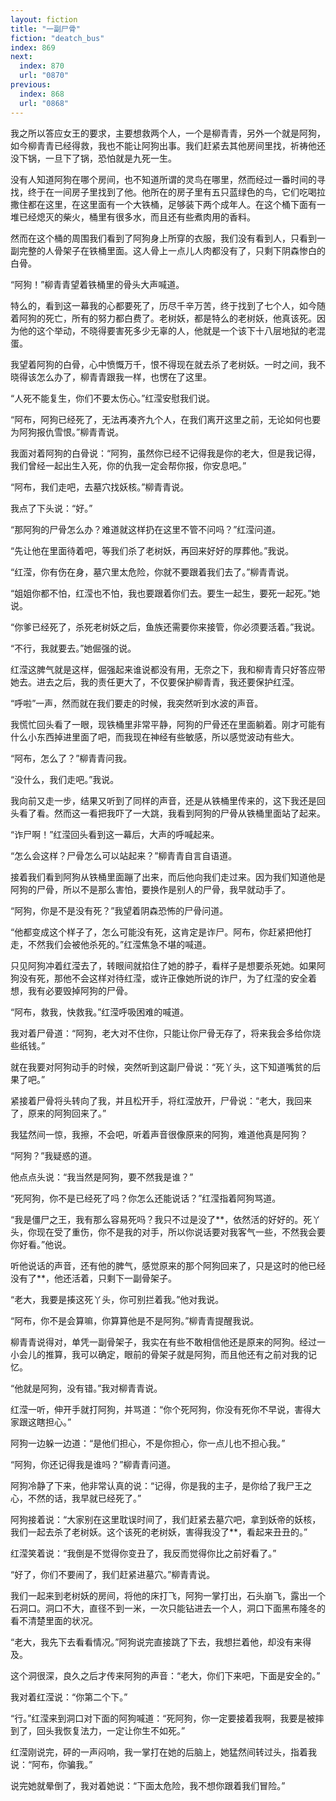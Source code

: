 ```yaml
---
layout: fiction
title: "一副尸骨"
fiction: "deatch_bus"
index: 869
next:
  index: 870
  url: "0870"
previous:
  index: 868
  url: "0868"
---
```

我之所以答应女王的要求，主要想救两个人，一个是柳青青，另外一个就是阿狗，如今柳青青已经得救，我也不能让阿狗出事。我们赶紧去其他房间里找，祈祷他还没下锅，一旦下了锅，恐怕就是九死一生。

没有人知道阿狗在哪个房间，也不知道所谓的灵鸟在哪里，然而经过一番时间的寻找，终于在一间房子里找到了他。他所在的房子里有五只蓝绿色的鸟，它们吃喝拉撒住都在这里，在这里面有一个大铁桶，足够装下两个成年人。在这个桶下面有一堆已经熄灭的柴火，桶里有很多水，而且还有些煮肉用的香料。

然而在这个桶的周围我们看到了阿狗身上所穿的衣服，我们没有看到人，只看到一副完整的人骨架子在铁桶里面。这人骨上一点儿人肉都没有了，只剩下阴森惨白的白骨。

“阿狗！”柳青青望着铁桶里的骨头大声喊道。

特么的，看到这一幕我的心都要死了，历尽千辛万苦，终于找到了七个人，如今随着阿狗的死亡，所有的努力都白费了。老树妖，都是特么的老树妖，他真该死。因为他的这个举动，不晓得要害死多少无辜的人，他就是一个该下十八层地狱的老混蛋。

我望着阿狗的白骨，心中愤慨万千，恨不得现在就去杀了老树妖。一时之间，我不晓得该怎么办了，柳青青跟我一样，也愣在了这里。

“人死不能复生，你们不要太伤心。”红滢安慰我们说。

“阿布，阿狗已经死了，无法再凑齐九个人，在我们离开这里之前，无论如何也要为阿狗报仇雪恨。”柳青青说。

我面对着阿狗的白骨说：“阿狗，虽然你已经不记得我是你的老大，但是我记得，我们曾经一起出生入死，你的仇我一定会帮你报，你安息吧。”

“阿布，我们走吧，去墓穴找妖核。”柳青青说。

我点了下头说：“好。”

“那阿狗的尸骨怎么办？难道就这样扔在这里不管不问吗？”红滢问道。

“先让他在里面待着吧，等我们杀了老树妖，再回来好好的厚葬他。”我说。

“红滢，你有伤在身，墓穴里太危险，你就不要跟着我们去了。”柳青青说。

“姐姐你都不怕，红滢也不怕，我也要跟着你们去。要生一起生，要死一起死。”她说。

“你爹已经死了，杀死老树妖之后，鱼族还需要你来接管，你必须要活着。”我说。

“不行，我就要去。”她倔强的说。

红滢这脾气就是这样，倔强起来谁说都没有用，无奈之下，我和柳青青只好答应带她去。进去之后，我的责任更大了，不仅要保护柳青青，我还要保护红滢。

“呼啦”一声，然而就在我们要走的时候，我突然听到水波的声音。

我慌忙回头看了一眼，现铁桶里非常平静，阿狗的尸骨还在里面躺着。刚才可能有什么小东西掉进里面了吧，而我现在神经有些敏感，所以感觉波动有些大。

“阿布，怎么了？”柳青青问我。

“没什么，我们走吧。”我说。

我向前又走一步，结果又听到了同样的声音，还是从铁桶里传来的，这下我还是回头看了看。然而这一看把我吓了一大跳，我看到阿狗的尸骨从铁桶里面站了起来。

“诈尸啊！”红滢回头看到这一幕后，大声的呼喊起来。

“怎么会这样？尸骨怎么可以站起来？”柳青青自言自语道。

接着我们看到阿狗从铁桶里面蹦了出来，而后他向我们走过来。因为我们知道他是阿狗的尸骨，所以不是那么害怕，要换作是别人的尸骨，我早就动手了。

“阿狗，你是不是没有死？”我望着阴森恐怖的尸骨问道。

“他都变成这个样子了，怎么可能没有死，这肯定是诈尸。阿布，你赶紧把他打走，不然我们会被他杀死的。”红滢焦急不堪的喊道。

只见阿狗冲着红滢去了，转眼间就掐住了她的脖子，看样子是想要杀死她。如果阿狗没有死，那他不会这样对待红滢，或许正像她所说的诈尸，为了红滢的安全着想，我有必要毁掉阿狗的尸骨。

“阿布，救我，快救我。”红滢呼吸困难的喊道。

我对着尸骨道：“阿狗，老大对不住你，只能让你尸骨无存了，将来我会多给你烧些纸钱。”

就在我要对阿狗动手的时候，突然听到这副尸骨说：“死丫头，这下知道嘴贫的后果了吧。”

紧接着尸骨将头转向了我，并且松开手，将红滢放开，尸骨说：“老大，我回来了，原来的阿狗回来了。”

我猛然间一惊，我擦，不会吧，听着声音很像原来的阿狗，难道他真是阿狗？

“阿狗？”我疑惑的道。

他点点头说：“我当然是阿狗，要不然我是谁？”

“死阿狗，你不是已经死了吗？你怎么还能说话？”红滢指着阿狗骂道。

“我是僵尸之王，我有那么容易死吗？我只不过是没了**，依然活的好好的。死丫头，你现在受了重伤，你不是我的对手，所以你说话要对我客气一些，不然我会要你好看。”他说。

听他说话的声音，还有他的脾气，感觉原来的那个阿狗回来了，只是这时的他已经没有了**，他还活着，只剩下一副骨架子。

“老大，我要是揍这死丫头，你可别拦着我。”他对我说。

“阿布，你不是会算嘛，你算算他是不是阿狗。”柳青青提醒我说。

柳青青说得对，单凭一副骨架子，我实在有些不敢相信他还是原来的阿狗。经过一小会儿的推算，我可以确定，眼前的骨架子就是阿狗，而且他还有之前对我的记忆。

“他就是阿狗，没有错。”我对柳青青说。

红滢一听，伸开手就打阿狗，并骂道：“你个死阿狗，你没有死你不早说，害得大家跟这瞎担心。”

阿狗一边躲一边道：“是他们担心，不是你担心，你一点儿也不担心我。”

“阿狗，你还记得我是谁吗？”柳青青问道。

阿狗冷静了下来，他非常认真的说：“记得，你是我的主子，是你给了我尸王之心，不然的话，我早就已经死了。”

阿狗接着说：“大家别在这里耽误时间了，我们赶紧去墓穴吧，拿到妖帝的妖核，我们一起去杀了老树妖。这个该死的老树妖，害得我没了**，看起来丑丑的。”

红滢笑着说：“我倒是不觉得你变丑了，我反而觉得你比之前好看了。”

“好了，你们不要闹了，我们赶紧进墓穴。”柳青青说。

我们一起来到老树妖的房间，将他的床打飞，阿狗一掌打出，石头崩飞，露出一个石洞口。洞口不大，直径不到一米，一次只能钻进去一个人，洞口下面黑布隆冬的看不清楚里面的状况。

“老大，我先下去看看情况。”阿狗说完直接跳了下去，我想拦着他，却没有来得及。

这个洞很深，良久之后才传来阿狗的声音：“老大，你们下来吧，下面是安全的。”

我对着红滢说：“你第二个下。”

“行。”红滢来到洞口对下面的阿狗喊道：“死阿狗，你一定要接着我啊，我要是被摔到了，回头我恢复法力，一定让你生不如死。”

红滢刚说完，砰的一声闷响，我一掌打在她的后脑上，她猛然间转过头，指着我说：“阿布，你骗我。”

说完她就晕倒了，我对着她说：“下面太危险，我不想你跟着我们冒险。”